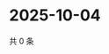 # 2025-10-04

共 0 条

<!-- BEGIN ZHIHUVIDEO -->
<!-- 最后更新时间 Sat Oct 04 2025 19:08:21 GMT+0800 (China Standard Time) -->

<!-- END ZHIHUVIDEO -->
